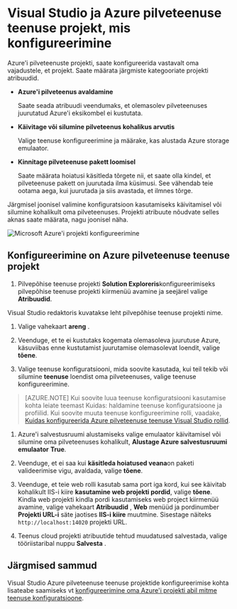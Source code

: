 <properties
   pageTitle="Konfigureerimine on Azure pilveteenuse teenuse Project Visual Studio abil | Microsoft Azure'i"
   description="Saate teada, kuidas konfigureerida mõnda Azure pilveteenuse teenuse projekti Visual Studios, vastavalt oma vajadustele, et projekt."
   services="visual-studio-online"
   documentationCenter="na"
   authors="TomArcher"
   manager="douge"
   editor="" />
<tags
   ms.service="multiple"
   ms.devlang="dotnet"
   ms.topic="article"
   ms.tgt_pltfrm="na"
   ms.workload="multiple"
   ms.date="08/15/2016"
   ms.author="tarcher" />

# <a name="configure-an-azure-cloud-service-project-with-visual-studio"></a>Visual Studio ja Azure pilveteenuse teenuse projekt, mis konfigureerimine

Azure'i pilveteenuste projekti, saate konfigureerida vastavalt oma vajadustele, et projekt. Saate määrata järgmiste kategooriate projekti atribuudid.

- **Azure'i pilveteenus avaldamine**

  Saate seada atribuudi veendumaks, et olemasolev pilveteenuses juurutatud Azure'i eksikombel ei kustutata.

- **Käivitage või silumine pilveteenus kohalikus arvutis**

  Valige teenuse konfigureerimine ja määrake, kas alustada Azure storage emulaator.

- **Kinnitage pilveteenuse pakett loomisel**

  Saate määrata hoiatusi käsitleda tõrgete nii, et saate olla kindel, et pilveteenuse pakett on juurutada ilma küsimusi. See vähendab teie ootama aega, kui juurutada ja siis avastada, et ilmnes tõrge.

Järgmisel joonisel valimine konfiguratsioon kasutamiseks käivitamisel või silumine kohalikult oma pilveteenuses. Projekti atribuute nõudvate selles aknas saate määrata, nagu joonisel näha.

![Microsoft Azure'i projekti konfigureerimine](./media/vs-azure-tools-configuring-an-azure-project/IC713462.png)

## <a name="to-configure-an-azure-cloud-service-project"></a>Konfigureerimine on Azure pilveteenuse teenuse projekt

1. Pilvepõhise teenuse projekti **Solution Exploreris**konfigureerimiseks pilvepõhise teenuse projekti kiirmenüü avamine ja seejärel valige **Atribuudid**.

  Visual Studio redaktoris kuvatakse leht pilvepõhise teenuse projekti nime.

1. Valige vahekaart **areng** .

1. Veenduge, et te ei kustutaks kogemata olemasoleva juurutuse Azure, käsuviibas enne kustutamist juurutamise olemasolevat loendit, valige **tõene**.

1. Valige teenuse konfiguratsiooni, mida soovite kasutada, kui teil tekib või silumine **teenuse** loendist oma pilveteenuses, valige teenuse konfigureerimine.

  >[AZURE.NOTE] Kui soovite luua teenuse konfiguratsiooni kasutamise kohta leiate teemast Kuidas: haldamine teenuse konfiguratsioone ja profiilid. Kui soovite muuta teenuse konfigureerimine rolli, vaadake, [Kuidas konfigureerida Azure pilveteenuse teenuse Visual Studio rollid](vs-azure-tools-configure-roles-for-cloud-service.md).

1. Azure'i salvestusruumi alustamiseks valige emulaator käivitamisel või silumine oma pilveteenuses kohalikult, **Alustage Azure salvestusruumi emulaator** **True**.

1. Veenduge, et ei saa kui **käsitleda hoiatused veana**on paketi valideerimise vigu, avaldada, valige **tõene**.

1. Veenduge, et teie web rolli kasutab sama port iga kord, kui see käivitab kohalikult IIS-i kiire **kasutamine web projekti pordid**, valige **tõene**. Kindla web projekti kindla pordi kasutamiseks web project kiirmenüü avamine, valige vahekaart **Atribuudid** , **Web** menüüd ja pordinumber **Projekti URL-i** säte jaotises **IIS-i kiire** muutmine. Sisestage näiteks `http://localhost:14020` projekti URL.

1. Teenus cloud projekti atribuutide tehtud muudatused salvestada, valige tööriistaribal nuppu **Salvesta** .

## <a name="next-steps"></a>Järgmised sammud

Visual Studio Azure pilveteenuse teenuse projektide konfigureerimise kohta lisateabe saamiseks vt [konfigureerimine oma Azure'i projekti abil mitme teenuse konfiguratsioone](vs-azure-tools-multiple-services-project-configurations.md).
